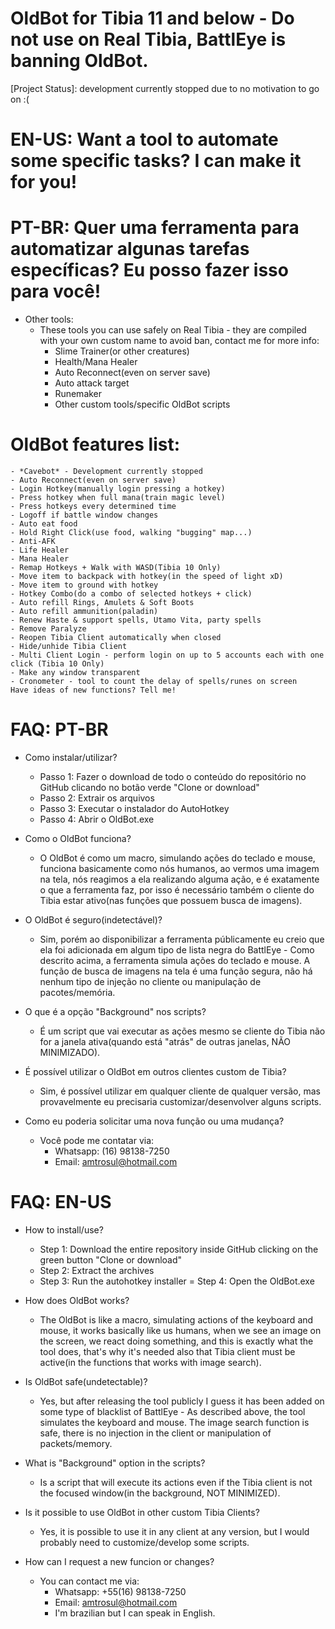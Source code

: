 # OldBot for Tibia 11 and below - Do not use on Real Tibia, BattlEye is banning OldBot.
[Project Status]: development currently stopped due to no motivation to go on :(
# EN-US: Want a tool to automate some specific tasks? I can make it for you!
# PT-BR: Quer uma ferramenta para automatizar algunas tarefas específicas? Eu posso fazer isso para você!
- Other tools:
    - These tools you can use safely on Real Tibia - they are compiled with your own custom name to avoid ban, contact me for more info:
        - Slime Trainer(or other creatures)
        - Health/Mana Healer
        - Auto Reconnect(even on server save)
        - Auto attack target
        - Runemaker
        - Other custom tools/specific OldBot scripts
    
# OldBot features list:

    - *Cavebot* - Development currently stopped
    - Auto Reconnect(even on server save)
    - Login Hotkey(manually login pressing a hotkey)
    - Press hotkey when full mana(train magic level)
    - Press hotkeys every determined time
    - Logoff if battle window changes
    - Auto eat food
    - Hold Right Click(use food, walking "bugging" map...)
    - Anti-AFK
    - Life Healer
    - Mana Healer
    - Remap Hotkeys + Walk with WASD(Tibia 10 Only)
    - Move item to backpack with hotkey(in the speed of light xD)
    - Move item to ground with hotkey
    - Hotkey Combo(do a combo of selected hotkeys + click)
    - Auto refill Rings, Amulets & Soft Boots
    - Auto refill ammunition(paladin)
    - Renew Haste & support spells, Utamo Vita, party spells
    - Remove Paralyze
    - Reopen Tibia Client automatically when closed
    - Hide/unhide Tibia Client
    - Multi Client Login - perform login on up to 5 accounts each with one click (Tibia 10 Only)
    - Make any window transparent
    - Cronometer - tool to count the delay of spells/runes on screen 
    Have ideas of new functions? Tell me!
    

# FAQ: PT-BR

- Como instalar/utilizar?
    - Passo 1: Fazer o download de todo o conteúdo do repositório no GitHub clicando no botão verde "Clone or download"
    - Passo 2: Extrair os arquivos 
    - Passo 3: Executar o instalador do AutoHotkey
    - Passo 4: Abrir o OldBot.exe

- Como o OldBot funciona?
    - O OldBot é como um macro, simulando ações do teclado e mouse, funciona basicamente como nós humanos, ao vermos uma imagem na tela, nós reagimos a ela realizando alguma ação, e é exatamente o que a ferramenta faz, por isso é necessário também o cliente do Tibia estar ativo(nas funções que possuem busca de imagens).

- O OldBot é seguro(indetectável)?
    - Sim, porém ao disponibilizar a ferramenta públicamente eu creio que ela foi adicionada em algum tipo de lista negra do BattlEye - Como descrito acima, a ferramenta simula ações do teclado e mouse. A função de busca de imagens na tela é uma função segura, nâo há nenhum tipo de injeção no cliente ou manipulação de pacotes/memória.

- O que é a opção "Background" nos scripts?
    - É um script que vai executar as ações mesmo se cliente do Tibia não for a janela ativa(quando está "atrás" de outras janelas, NÃO MINIMIZADO).

- É possível utilizar o OldBot em outros clientes custom de Tibia?
    - Sim, é possível utilizar em qualquer cliente de qualquer versão, mas provavelmente eu precisaria customizar/desenvolver alguns scripts.

- Como eu poderia solicitar uma nova função ou uma mudança?
    - Você pode me contatar via:
        - Whatsapp: (16) 98138-7250
        - Email: amtrosul@hotmail.com

# FAQ: EN-US

- How to install/use?
    - Step 1: Download the entire repository inside GitHub clicking on the green button "Clone or download"
    - Step 2: Extract the archives
    - Step 3: Run the autohotkey installer
    = Step 4: Open the OldBot.exe

- How does OldBot works?
    - The OldBot is like a macro, simulating actions of the keyboard and mouse, it works basically like us humans, when we see an image on the screen, we react doing something, and this is exactly what the tool does, that's why it's needed also that Tibia client must be active(in the functions that works with image search).

- Is OldBot safe(undetectable)?
    - Yes, but after releasing the tool publicly I guess it has been added on some type of blacklist of BattlEye - As described above, the tool simulates the keyboard and mouse. The image search function is safe, there is no injection in the client or manipulation of packets/memory.

- What is "Background" option in the scripts?
    - Is a script that will execute its actions even if the Tibia client is not the focused window(in the background, NOT MINIMIZED).

- Is it possible to use OldBot in other custom Tibia Clients?
    - Yes, it is possible to use it in any client at any version, but I would probably need to customize/develop some scripts.

- How can I request a new funcion or changes?
    - You can contact me via:
        - Whatsapp: +55(16) 98138-7250 
        - Email: amtrosul@hotmail.com
        - I'm brazilian but I can speak in English.
    
 
